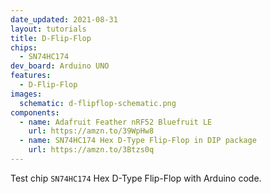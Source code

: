 ```yaml
---
date_updated: 2021-08-31
layout: tutorials
title: D-Flip-Flop
chips:
  - SN74HC174
dev_board: Arduino UNO
features:
  - D-Flip-Flop
images:
  schematic: d-flipflop-schematic.png
components:
  - name: Adafruit Feather nRF52 Bluefruit LE
    url: https://amzn.to/39WpHw8
  - name: SN74HC174 Hex D-Type Flip-Flop in DIP package
    url: https://amzn.to/3Btzs0q
---
```


Test chip `SN74HC174` Hex D-Type Flip-Flop with Arduino code.
